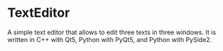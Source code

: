 # TextEditor
A simple text editor that allows to edit three texts in three windows. It is written in C++ with Qt5, Python with PyQt5, and Python with PySide2.
